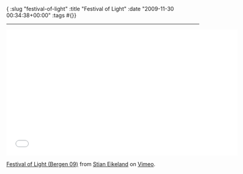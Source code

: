 { :slug "festival-of-light"
  :title "Festival of Light"
  :date "2009-11-30 00:34:38+00:00"
  :tags #{}}

------

<iframe src="//player.vimeo.com/video/7876705" width="605" height="330" frameborder="0" webkitallowfullscreen mozallowfullscreen allowfullscreen></iframe><p><a href="http://vimeo.com/7876705">Festival of Light (Bergen 09)</a> from <a href="http://vimeo.com/eikeland">Stian Eikeland</a> on <a href="https://vimeo.com">Vimeo</a>.</p>

